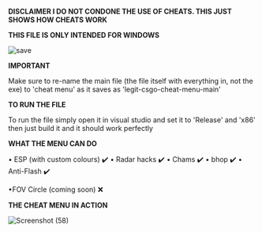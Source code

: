 **DISCLAIMER I DO NOT CONDONE THE USE OF CHEATS. THIS JUST SHOWS HOW CHEATS WORK**

**THIS FILE IS ONLY INTENDED FOR WINDOWS**

![save](https://user-images.githubusercontent.com/117538886/213336208-3aa11bee-5201-45cd-b199-bf9ed3c7aa43.jpg)

**IMPORTANT**

Make sure to re-name the main file (the file itself with everything in, not the exe) to 'cheat menu' as it saves as 'legit-csgo-cheat-menu-main'

**TO RUN THE FILE**

To run the file simply open it in visual studio and set it to 'Release' and 'x86' then just build it and it should work perfectly

**WHAT THE MENU CAN DO**

• ESP (with custom colours) ✔️
• Radar hacks ✔️
• Chams ✔️
• bhop ✔️
• Anti-Flash ✔️

•FOV Circle (coming soon) ❌

**THE CHEAT MENU IN ACTION**

![Screenshot (58)](https://user-images.githubusercontent.com/117538886/213336510-41881677-32e2-4816-a336-14f2a4f744e0.png)

